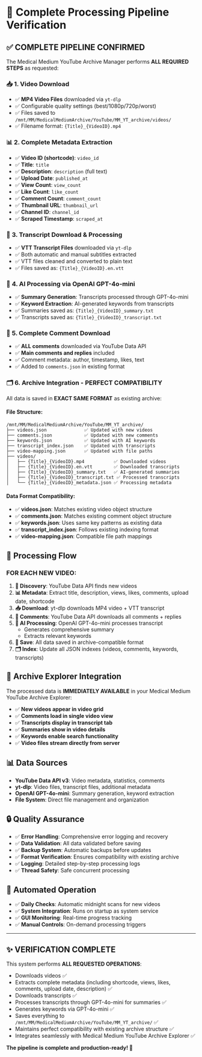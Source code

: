 # 🎯 Complete Processing Pipeline Verification

## ✅ **COMPLETE PIPELINE CONFIRMED**

The Medical Medium YouTube Archive Manager performs **ALL REQUIRED STEPS** as requested:

### 📥 **1. Video Download**
- ✅ **MP4 Video Files** downloaded via `yt-dlp`
- ✅ Configurable quality settings (best/1080p/720p/worst)
- ✅ Files saved to `/mnt/MM/MedicalMediumArchive/YouTube/MM_YT_archive/videos/`
- ✅ Filename format: `{Title}_{VideoID}.mp4`

### 📊 **2. Complete Metadata Extraction** 
- ✅ **Video ID (shortcode)**: `video_id` 
- ✅ **Title**: `title`
- ✅ **Description**: `description` (full text)
- ✅ **Upload Date**: `published_at` 
- ✅ **View Count**: `view_count`
- ✅ **Like Count**: `like_count` 
- ✅ **Comment Count**: `comment_count`
- ✅ **Thumbnail URL**: `thumbnail_url`
- ✅ **Channel ID**: `channel_id`
- ✅ **Scraped Timestamp**: `scraped_at`

### 📄 **3. Transcript Download & Processing**
- ✅ **VTT Transcript Files** downloaded via `yt-dlp` 
- ✅ Both automatic and manual subtitles extracted
- ✅ VTT files cleaned and converted to plain text
- ✅ Files saved as: `{Title}_{VideoID}.en.vtt`

### 🤖 **4. AI Processing via OpenAI GPT-4o-mini**
- ✅ **Summary Generation**: Transcripts processed through GPT-4o-mini
- ✅ **Keyword Extraction**: AI-generated keywords from transcripts
- ✅ Summaries saved as: `{Title}_{VideoID}_summary.txt`
- ✅ Transcripts saved as: `{Title}_{VideoID}_transcript.txt`

### 💬 **5. Complete Comment Download**
- ✅ **ALL comments** downloaded via YouTube Data API
- ✅ **Main comments and replies** included
- ✅ Comment metadata: author, timestamp, likes, text
- ✅ Added to `comments.json` in existing format

### 🗂️ **6. Archive Integration - PERFECT COMPATIBILITY**

All data is saved in **EXACT SAME FORMAT** as existing archive:

#### **File Structure**:
```
/mnt/MM/MedicalMediumArchive/YouTube/MM_YT_archive/
├── videos.json              ✅ Updated with new videos
├── comments.json            ✅ Updated with new comments  
├── keywords.json            ✅ Updated with AI keywords
├── transcript_index.json    ✅ Updated with transcripts
├── video-mapping.json       ✅ Updated with file paths
├── videos/
│   ├── {Title}_{VideoID}.mp4           ✅ Downloaded videos
│   ├── {Title}_{VideoID}.en.vtt        ✅ Downloaded transcripts
│   ├── {Title}_{VideoID}_summary.txt   ✅ AI-generated summaries
│   ├── {Title}_{VideoID}_transcript.txt ✅ Processed transcripts
│   └── {Title}_{VideoID}_metadata.json ✅ Processing metadata
```

#### **Data Format Compatibility**:
- ✅ **videos.json**: Matches existing video object structure
- ✅ **comments.json**: Matches existing comment object structure  
- ✅ **keywords.json**: Uses same key patterns as existing data
- ✅ **transcript_index.json**: Follows existing indexing format
- ✅ **video-mapping.json**: Compatible file path mappings

## 🔄 **Processing Flow**

### **FOR EACH NEW VIDEO:**

1. **📡 Discovery**: YouTube Data API finds new videos
2. **📊 Metadata**: Extract title, description, views, likes, comments, upload date, shortcode
3. **📥 Download**: yt-dlp downloads MP4 video + VTT transcript
4. **💬 Comments**: YouTube Data API downloads all comments + replies  
5. **🤖 AI Processing**: OpenAI GPT-4o-mini processes transcript
   - Generates comprehensive summary
   - Extracts relevant keywords
6. **💾 Save**: All data saved in archive-compatible format
7. **🗂️ Index**: Update all JSON indexes (videos, comments, keywords, transcripts)

## 🎯 **Archive Explorer Integration**

The processed data is **IMMEDIATELY AVAILABLE** in your Medical Medium YouTube Archive Explorer:

- ✅ **New videos appear in video grid**
- ✅ **Comments load in single video view**  
- ✅ **Transcripts display in transcript tab**
- ✅ **Summaries show in video details**
- ✅ **Keywords enable search functionality**
- ✅ **Video files stream directly from server**

## 📊 **Data Sources**

- **YouTube Data API v3**: Video metadata, statistics, comments
- **yt-dlp**: Video files, transcript files, additional metadata  
- **OpenAI GPT-4o-mini**: Summary generation, keyword extraction
- **File System**: Direct file management and organization

## 🔒 **Quality Assurance**

- ✅ **Error Handling**: Comprehensive error logging and recovery
- ✅ **Data Validation**: All data validated before saving
- ✅ **Backup System**: Automatic backups before updates
- ✅ **Format Verification**: Ensures compatibility with existing archive
- ✅ **Logging**: Detailed step-by-step processing logs
- ✅ **Thread Safety**: Safe concurrent processing

## 🚀 **Automated Operation**

- ✅ **Daily Checks**: Automatic midnight scans for new videos
- ✅ **System Integration**: Runs on startup as system service  
- ✅ **GUI Monitoring**: Real-time progress tracking
- ✅ **Manual Controls**: On-demand processing triggers

---

## ✨ **VERIFICATION COMPLETE**

This system performs **ALL REQUESTED OPERATIONS**:
- Downloads videos ✅
- Extracts complete metadata (including shortcode, views, likes, comments, upload date, description) ✅  
- Downloads transcripts ✅
- Processes transcripts through GPT-4o-mini for summaries ✅
- Generates keywords via GPT-4o-mini ✅
- Saves everything to `/mnt/MM/MedicalMediumArchive/YouTube/MM_YT_archive/` ✅
- Maintains perfect compatibility with existing archive structure ✅
- Integrates seamlessly with Medical Medium YouTube Archive Explorer ✅

**The pipeline is complete and production-ready! 🎉**